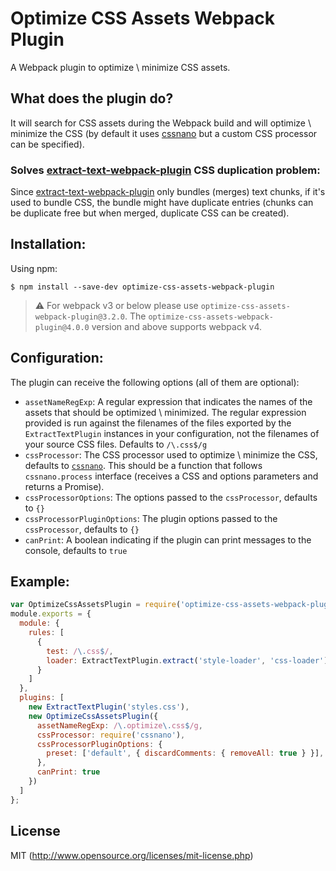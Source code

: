 # Optimize CSS Assets Webpack Plugin

A Webpack plugin to optimize \ minimize CSS assets.

## What does the plugin do?

It will search for CSS assets during the Webpack build and will optimize \ minimize the CSS (by default it uses [cssnano](http://github.com/ben-eb/cssnano) but a custom CSS processor can be specified).

### Solves [extract-text-webpack-plugin](http://github.com/webpack/extract-text-webpack-plugin) CSS duplication problem:

Since [extract-text-webpack-plugin](http://github.com/webpack/extract-text-webpack-plugin) only bundles (merges) text chunks, if it's used to bundle CSS, the bundle might have duplicate entries (chunks can be duplicate free but when merged, duplicate CSS can be created).

## Installation:

Using npm:
```shell
$ npm install --save-dev optimize-css-assets-webpack-plugin
```

> :warning: For webpack v3 or below please use `optimize-css-assets-webpack-plugin@3.2.0`. The `optimize-css-assets-webpack-plugin@4.0.0` version and above supports webpack v4.

## Configuration:

The plugin can receive the following options (all of them are optional):
* `assetNameRegExp`: A regular expression that indicates the names of the assets that should be optimized \ minimized. The regular expression provided is run against the filenames of the files exported by the `ExtractTextPlugin` instances in your configuration, not the filenames of your source CSS files. Defaults to `/\.css$/g`
* `cssProcessor`: The CSS processor used to optimize \ minimize the CSS, defaults to [`cssnano`](http://github.com/ben-eb/cssnano). This should be a function that follows `cssnano.process` interface (receives a CSS and options parameters and returns a Promise).
* `cssProcessorOptions`: The options passed to the `cssProcessor`, defaults to `{}`
* `cssProcessorPluginOptions`: The plugin options passed to the `cssProcessor`, defaults to `{}`
* `canPrint`: A boolean indicating if the plugin can print messages to the console, defaults to `true`

## Example:

``` javascript
var OptimizeCssAssetsPlugin = require('optimize-css-assets-webpack-plugin');
module.exports = {
  module: {
    rules: [
      {
        test: /\.css$/,
        loader: ExtractTextPlugin.extract('style-loader', 'css-loader')
      }
    ]
  },
  plugins: [
    new ExtractTextPlugin('styles.css'),
    new OptimizeCssAssetsPlugin({
      assetNameRegExp: /\.optimize\.css$/g,
      cssProcessor: require('cssnano'),
      cssProcessorPluginOptions: {
        preset: ['default', { discardComments: { removeAll: true } }],
      },
      canPrint: true
    })
  ]
};
```

## License

MIT (http://www.opensource.org/licenses/mit-license.php)

